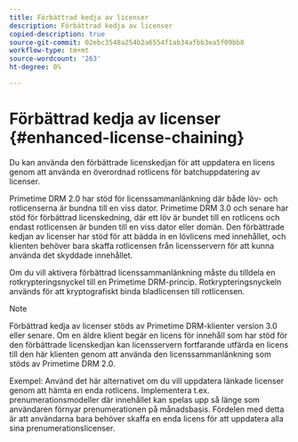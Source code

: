 ```yaml
---
title: Förbättrad kedja av licenser
description: Förbättrad kedja av licenser
copied-description: true
source-git-commit: 02ebc3548a254b2a6554f1ab34afbb3ea5f09bb8
workflow-type: tm+mt
source-wordcount: '263'
ht-degree: 0%

---
```


# Förbättrad kedja av licenser {#enhanced-license-chaining}

Du kan använda den förbättrade licenskedjan för att uppdatera en licens genom att använda en överordnad rotlicens för batchuppdatering av licenser.

Primetime DRM 2.0 har stöd för licenssammanlänkning där både löv- och rotlicenserna är bundna till en viss dator. Primetime DRM 3.0 och senare har stöd för förbättrad licenskedning, där ett löv är bundet till en rotlicens och endast rotlicensen är bunden till en viss dator eller domän. Den förbättrade kedjan av licenser har stöd för att bädda in en lövlicens med innehållet, och klienten behöver bara skaffa rotlicensen från licensservern för att kunna använda det skyddade innehållet.

Om du vill aktivera förbättrad licenssammanlänkning måste du tilldela en rotkrypteringsnyckel till en Primetime DRM-princip. Rotkrypteringsnyckeln används för att kryptografiskt binda bladlicensen till rotlicensen.

>[!NOTE]
>
>Förbättrad kedja av licenser stöds av Primetime DRM-klienter version 3.0 eller senare. Om en äldre klient begär en licens för innehåll som har stöd för den förbättrade licenskedjan kan licensservern fortfarande utfärda en licens till den här klienten genom att använda den licenssammanlänkning som stöds av Primetime DRM 2.0.

Exempel: Använd det här alternativet om du vill uppdatera länkade licenser genom att hämta en enda rotlicens. Implementera t.ex. prenumerationsmodeller där innehållet kan spelas upp så länge som användaren förnyar prenumerationen på månadsbasis. Fördelen med detta är att användarna bara behöver skaffa en enda licens för att uppdatera alla sina prenumerationslicenser.
